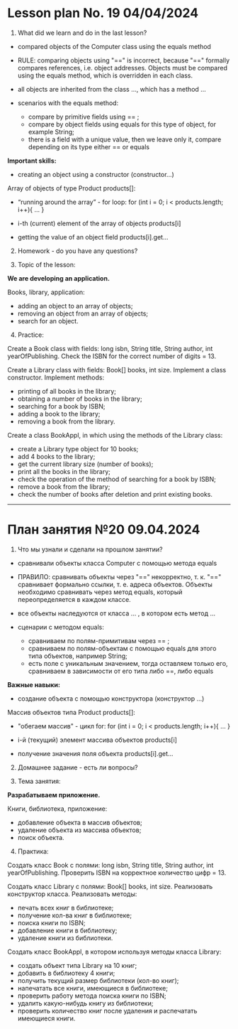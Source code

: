 # Lesson plan No. 19 04/04/2024

1. What did we learn and do in the last lesson?
- compared objects of the Computer class using the equals method

- RULE: comparing objects using "==" is incorrect, because "==" formally compares references, i.e.
  object addresses. Objects must be compared using the equals method, which is overridden in each class.
- all objects are inherited from the class ..., which has a method ...

- scenarios with the equals method:
  - compare by primitive fields using == ;
  - compare by object fields using equals for this type of object, for example String;
  - there is a field with a unique value, then we leave only it, compare depending on its type either == or equals

**Important skills:**
- creating an object using a constructor (constructor...)

Array of objects of type Product products[]:

- “running around the array” - for loop:
  for (int i = 0; i < products.length; i++){
  ...
  }

- i-th (current) element of the array of objects
  products[i]

- getting the value of an object field
  products[i].get...

2. Homework - do you have any questions?

3. Topic of the lesson:

**We are developing an application.**

Books, library, application:
- adding an object to an array of objects;
- removing an object from an array of objects;
- search for an object.

4. Practice:

Create a Book class with fields:
long isbn, String title, String author, int yearOfPublishing.
Check the ISBN for the correct number of digits = 13.

Create a Library class with fields:
Book[] books, int size.
Implement a class constructor.
Implement methods:
- printing of all books in the library;
- obtaining a number of books in the library;
- searching for a book by ISBN;
- adding a book to the library;
- removing a book from the library.

Create a class BookAppl, in which using the methods of the Library class:
- create a Library type object for 10 books;
- add 4 books to the library;
- get the current library size (number of books);
- print all the books in the library;
- check the operation of the method of searching for a book by ISBN;
- remove a book from the library;
- check the number of books after deletion and print existing books.


---------------------------------

# План занятия №20 09.04.2024

1. Что мы узнали и сделали на прошлом занятии?
- сравнивали объекты класса Computer c помощью метода equals

- ПРАВИЛО: сравнивать объекты через "==" некорректно, т. к. "==" сравнивает формально ссылки, т. е.
  адреса объектов. Объекты необходимо сравнивать через метод equals, который переопределяется в каждом классе.
- все объекты наследуются от класса ... , в котором есть метод ...

- сценарии c методом equals:
  - сравниваем по полям-примитивам через == ;
  - сравниваем по полям-объектам с помощью equals для этого типа объектов, например String;
  - есть поле с уникальным значением, тогда оставляем только его, сравниваем в зависимости от его типа либо ==, либо equals

**Важные навыки:**
- создание объекта с помощью конструктора (конструктор ...)

Массив объектов типа Product products[]:

- "обегаем массив" - цикл for:
for (int i = 0; i < products.length; i++){
  ...
}

- i-й (текущий) элемент массива объектов
products[i]

- получение значения поля объекта
products[i].get...

2. Домашнее задание - есть ли вопросы?

3. Тема занятия:

**Разрабатываем приложение.**

Книги, библиотека, приложение:
- добавление объекта в массив объектов;
- удаление объекта из массива объектов;
- поиск объекта.

4. Практика:

Создать класс Book с полями:
long isbn, String title, String author, int yearOfPublishing.
Проверить ISBN на корректное количество цифр = 13.

Создать класс Library с полями:
Book[] books, int size.
Реализовать конструктор класса.
Реализовать методы:
- печать всех книг в библиотеке;
- получение кол-ва книг в библиотеке;
- поиска книги по ISBN;
- добавление книги в библиотеку;
- удаление книги из библиотеки.

Создать класс BookAppl, в котором используя методы класса Library:
- создать объект типа Library на 10 книг;
- добавить в библиотеку 4 книги;
- получить текущий размер библиотеки (кол-во книг);
- напечатать все книги, имеющиеся в библиотеке;
- проверить работу метода поиска книги по ISBN;
- удалить какую-нибудь книгу из библиотеки;
- проверить количество книг после удаления и распечатать имеющиеся книги.


